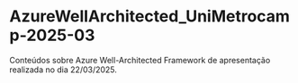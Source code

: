 # AzureWellArchitected_UniMetrocamp-2025-03
Conteúdos sobre Azure Well-Architected Framework de apresentação realizada no dia 22/03/2025.

